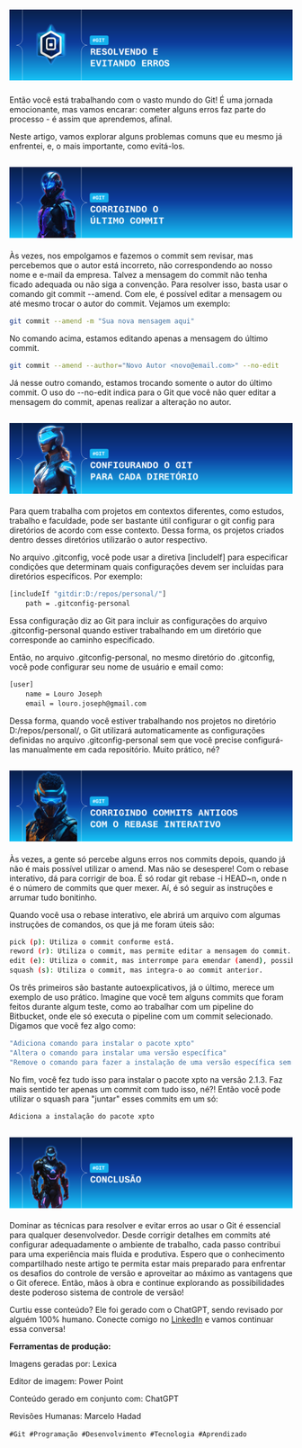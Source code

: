 # ![RESOLVENDO E EVITANDO ERROS](./assets/Slide1.PNG)

Então você está trabalhando com o vasto mundo do Git! É uma jornada emocionante, mas vamos encarar: cometer alguns erros faz parte do processo - é assim que aprendemos, afinal.

Neste artigo, vamos explorar alguns problemas comuns que eu mesmo já enfrentei, e, o mais importante, como evitá-los.

## ![CORRIGINDO O ÚLTIMO COMMIT](./assets/Slide2.PNG)

Às vezes, nos empolgamos e fazemos o commit sem revisar, mas percebemos que o autor está incorreto, não correspondendo ao nosso nome e e-mail da empresa. Talvez a mensagem do commit não tenha ficado adequada ou não siga a convenção. Para resolver isso, basta usar o comando git commit --amend. Com ele, é possível editar a mensagem ou até mesmo trocar o autor do commit. Vejamos um exemplo:

```bash
git commit --amend -m "Sua nova mensagem aqui"
```

No comando acima, estamos editando apenas a mensagem do último commit.

```bash
git commit --amend --author="Novo Autor <novo@email.com>" --no-edit
```

Já nesse outro comando, estamos trocando somente o autor do último commit. O uso do --no-edit indica para o Git que você não quer editar a mensagem do commit, apenas realizar a alteração no autor.

## ![CONFIGURANDO O GIT PARA CADA DIRETÓRIO](./assets/Slide3.PNG)

Para quem trabalha com projetos em contextos diferentes, como estudos, trabalho e faculdade, pode ser bastante útil configurar o git config para diretórios de acordo com esse contexto. Dessa forma, os projetos criados dentro desses diretórios utilizarão o autor respectivo.

No arquivo .gitconfig, você pode usar a diretiva [includeIf] para especificar condições que determinam quais configurações devem ser incluídas para diretórios específicos. Por exemplo:

```bash
[includeIf "gitdir:D:/repos/personal/"]
    path = .gitconfig-personal
```

Essa configuração diz ao Git para incluir as configurações do arquivo .gitconfig-personal quando estiver trabalhando em um diretório que corresponde ao caminho especificado.

Então, no arquivo .gitconfig-personal, no mesmo diretório do .gitconfig, você pode configurar seu nome de usuário e email como:

```bash
[user]
    name = Louro Joseph
    email = louro.joseph@gmail.com
```

Dessa forma, quando você estiver trabalhando nos projetos no diretório D:/repos/personal/, o Git utilizará automaticamente as configurações definidas no arquivo .gitconfig-personal sem que você precise configurá-las manualmente em cada repositório. Muito prático, né?

## ![CORRIGINDO COMMITS ANTIGOS COM O REBASE INTERATIVO](./assets/Slide4.PNG)

Às vezes, a gente só percebe alguns erros nos commits depois, quando já não é mais possível utilizar o amend. Mas não se desespere! Com o rebase interativo, dá para corrigir de boa. É só rodar git rebase -i HEAD~n, onde n é o número de commits que quer mexer. Aí, é só seguir as instruções e arrumar tudo bonitinho.

Quando você usa o rebase interativo, ele abrirá um arquivo com algumas instruções de comandos, os que já me foram úteis são:

```bash
pick (p): Utiliza o commit conforme está.
reword (r): Utiliza o commit, mas permite editar a mensagem do commit.
edit (e): Utiliza o commit, mas interrompe para emendar (amend), possibilitando fazer alterações.
squash (s): Utiliza o commit, mas integra-o ao commit anterior.
```

Os três primeiros são bastante autoexplicativos, já o último, merece um exemplo de uso prático. Imagine que você tem alguns commits que foram feitos durante algum teste, como ao trabalhar com um pipeline do Bitbucket, onde ele só executa o pipeline com um commit selecionado. Digamos que você fez algo como:

```bash
"Adiciona comando para instalar o pacote xpto"
"Altera o comando para instalar uma versão específica"
"Remove o comando para fazer a instalação de uma versão específica sem o gerenciador de pacote"
```

No fim, você fez tudo isso para instalar o pacote xpto na versão 2.1.3. Faz mais sentido ter apenas um commit com tudo isso, né?! Então você pode utilizar o squash para "juntar" esses commits em um só:

```bash
Adiciona a instalação do pacote xpto
```

## ![CONCLUSÃO](./assets/Slide5.PNG)

Dominar as técnicas para resolver e evitar erros ao usar o Git é essencial para qualquer desenvolvedor. Desde corrigir detalhes em commits até configurar adequadamente o ambiente de trabalho, cada passo contribui para uma experiência mais fluida e produtiva. Espero que o conhecimento compartilhado neste artigo te permita estar mais preparado para enfrentar os desafios do controle de versão e aproveitar ao máximo as vantagens que o Git oferece. Então, mãos à obra e continue explorando as possibilidades deste poderoso sistema de controle de versão!

Curtiu esse conteúdo? Ele foi gerado com o ChatGPT, sendo revisado por alguém 100% humano. Conecte comigo no [LinkedIn](https://www.linkedin.com/in/marcelohadad/) e vamos continuar essa conversa!

**Ferramentas de produção:**

Imagens geradas por: Lexica

Editor de imagem: Power Point

Conteúdo gerado em conjunto com: ChatGPT

Revisões Humanas: Marcelo Hadad

`#Git #Programação #Desenvolvimento #Tecnologia #Aprendizado`
